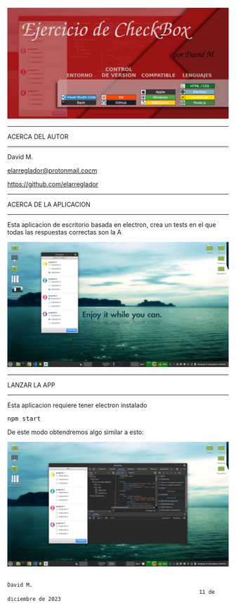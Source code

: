![Imagen](https://github.com/elarreglador/DI-Ejercicio-de-CheckBox/blob/main/SCREENSHOTS/Social%20preview.png)


************************************
ACERCA DEL AUTOR
************************************

David M.

elarreglador@protonmail.cocm

https://github.com/elarreglador


************************************
ACERCA DE LA APLICACION
************************************
Esta aplicacion de escritorio basada en electron, crea un tests en el que todas las respuestas correctas
son la A 

![Imagen](https://github.com/elarreglador/DI-Ejercicio-de-CheckBox/blob/main/SCREENSHOTS/Captura%20de%20pantalla%20de%202023-12-31%2019-02-45.png)


************************************
LANZAR LA APP 
************************************

Esta aplicacion requiere tener electron instalado

<pre>
npm start
</pre>

De este modo obtendremos algo similar a esto:

![Imagen](https://github.com/elarreglador/DI-Ejercicio-de-CheckBox/blob/main/SCREENSHOTS/Captura%20de%20pantalla%20de%202023-12-31%2018-59-43.png)



                                                                                David M.
                                                                 11 de diciembre de 2023


